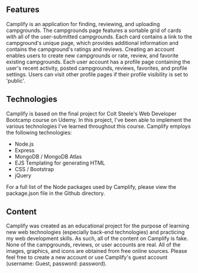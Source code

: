 ## Features
Camplify is an application for finding, reviewing, and uploading campgrounds. The campgrounds page features a sortable grid of cards with all of the user-submitted campgrounds. Each card contains a link to the campground's unique page, which provides additional information and contains the campground's ratings and reviews. Creating an account enables users to create new campgrounds or rate, review, and favorite existing campgrounds. Each user account has a profile page containing the user's recent activity, posted campgrounds, reviews, favorites, and profile settings. Users can visit other profile pages if their profile visibility is set to 'public'.

## Technologies
Camplify is based on the final project for Colt Steele's Web Developer Bootcamp course on Udemy. In this project, I've been able to implement the various technologies I've learned throughout this course. Camplify employs the following technologies:
- Node.js
- Express
- MongoDB / MongoDB Atlas
- EJS Templating for generating HTML
- CSS / Bootstrap
- jQuery

For a full list of the Node packages used by Camplify, please view the package.json file in the Github directory.

## Content
Camplify was created as an educational project for the purpose of learning new web technologies (especially back-end technologies) and practicing my web development skills. As such, all of the content on Camplify is fake. None of the campgrounds, reviews, or user accounts are real. All of the images, graphics, and icons are obtained from free online sources. Please feel free to create a new account or use Camplify's guest account (username: Guest, password: password).
